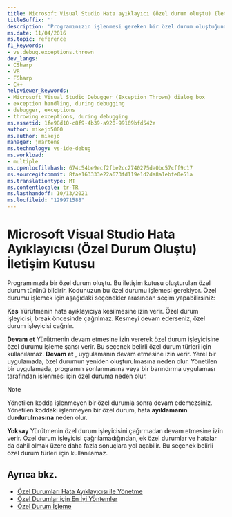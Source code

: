 ```yaml
---
title: Microsoft Visual Studio Hata ayıklayıcı (özel durum oluştu) Iletişim kutusu | Microsoft Docs
titleSuffix: ''
description: 'Programınızın işlenmesi gereken bir özel durum oluştuğunda ne yapılacağını öğrenin. Şunları yapabilirsiniz: 1) hata ayıklayıcıya kesme; 2) devam et; veya 3) yoksay.'
ms.date: 11/04/2016
ms.topic: reference
f1_keywords:
- vs.debug.exceptions.thrown
dev_langs:
- CSharp
- VB
- FSharp
- C++
helpviewer_keywords:
- Microsoft Visual Studio Debugger (Exception Thrown) dialog box
- exception handling, during debugging
- debugger, exceptions
- throwing exceptions, during debugging
ms.assetid: 1fe98d10-c8f9-4b39-a920-99169bfd542e
author: mikejo5000
ms.author: mikejo
manager: jmartens
ms.technology: vs-ide-debug
ms.workload:
- multiple
ms.openlocfilehash: 674c54be9ecf2fbe2cc2740275da0bc57cff9c17
ms.sourcegitcommit: 8fae163333e22a673fd119e1d2da8a1ebfe0e51a
ms.translationtype: MT
ms.contentlocale: tr-TR
ms.lasthandoff: 10/13/2021
ms.locfileid: "129971588"
---
```

# <a name="microsoft-visual-studio-debugger-exception-thrown-dialog-box"></a>Microsoft Visual Studio Hata Ayıklayıcısı (Özel Durum Oluştu) İletişim Kutusu
Programınızda bir özel durum oluştu. Bu iletişim kutusu oluşturulan özel durum türünü bildirir. Kodunuzun bu özel durumu işlemesi gerekiyor. Özel durumu işlemek için aşağıdaki seçenekler arasından seçim yapabilirsiniz:

 **Kes** Yürütmenin hata ayıklayıcıya kesilmesine izin verir. Özel durum işleyicisi, break öncesinde çağrılmaz. Kesmeyi devam ederseniz, özel durum işleyicisi çağrılır.

 **Devam et** Yürütmenin devam etmesine izin vererek özel durum işleyicisine özel durumu işleme şansı verir. Bu seçenek belirli özel durum türleri için kullanılamaz. **Devam et** , uygulamanın devam etmesine izin verir. Yerel bir uygulamada, özel durumun yeniden oluşturulmasına neden olur. Yönetilen bir uygulamada, programın sonlanmasına veya bir barındırma uygulaması tarafından işlenmesi için özel duruma neden olur.

> [!NOTE]
> Yönetilen kodda işlenmeyen bir özel durumla sonra devam edemezsiniz. Yönetilen koddaki işlenmeyen bir özel durum, hata **ayıklamanın durdurulmasına** neden olur.

 **Yoksay** Yürütmenin özel durum işleyicisini çağırmadan devam etmesine izin verir. Özel durum işleyicisi çağrılamadığından, ek özel durumlar ve hatalar da dahil olmak üzere daha fazla sonuçlara yol açabilir. Bu seçenek belirli özel durum türleri için kullanılamaz.

## <a name="see-also"></a>Ayrıca bkz.
- [Özel Durumları Hata Ayıklayıcısı ile Yönetme](../debugger/managing-exceptions-with-the-debugger.md)
- [Özel Durumlar için En İyi Yöntemler](/dotnet/standard/exceptions/best-practices-for-exceptions)
- [Özel Durum İşleme](/cpp/extensions/exception-handling-cpp-component-extensions)